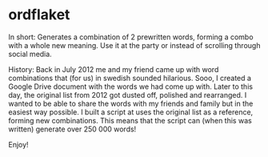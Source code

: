 # ordflaket
In short: Generates a combination of 2 prewritten words, forming a combo with a whole new meaning.
Use it at the party or instead of scrolling through social media.

History: Back in July 2012 me and my friend came up with word combinations that (for us) in swedish sounded hilarious. Sooo, I created a Google Drive document with the words we had come up with. Later to this day, the original list from 2012 got dusted off, polished and rearranged. I wanted to be able to share the words with my friends and family but in the easiest way possible. I built a script at uses the original list as a reference, forming new combinations. This means that the script can (when this was written) generate over 250 000 words!

Enjoy!
